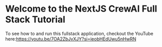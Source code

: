 # Welcome to the NextJS CrewAI Full Stack Tutorial
To see how to and run this fullstack application, checkout the YouTube here:https://youtu.be/7OA2ZbJvXJY?si=ieobHEdUwu5nHwRN
